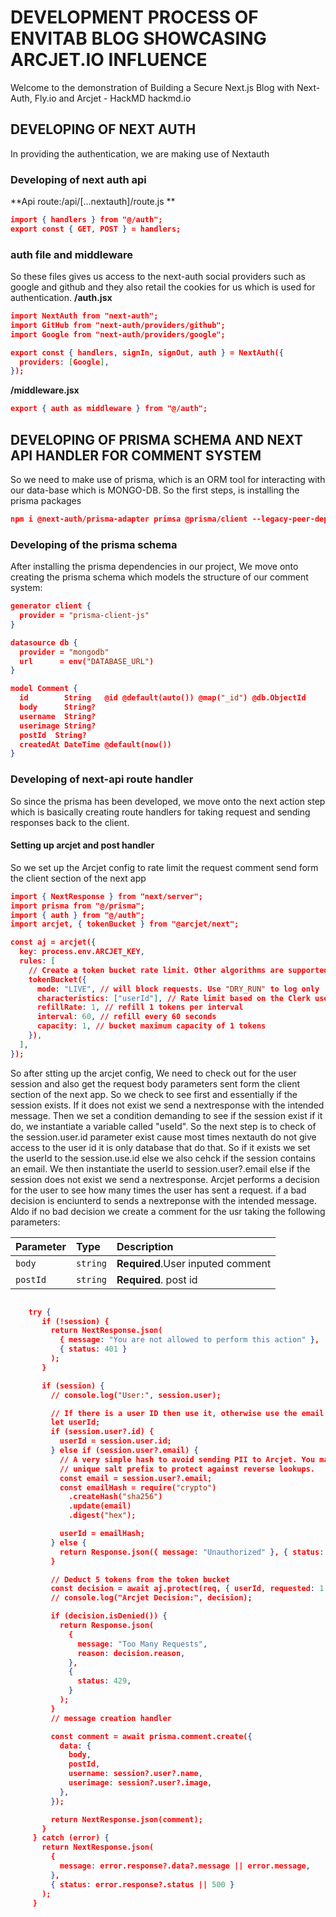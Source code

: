 # DEVELOPMENT PROCESS OF ENVITAB BLOG SHOWCASING ARCJET.IO INFLUENCE

Welcome to the demonstration of Building a Secure Next.js Blog with Next-Auth, Fly.io and Arcjet - HackMD hackmd.io

## DEVELOPING OF NEXT AUTH

In providing the authentication, we are making use of Nextauth

### Developing of next auth api

**Api route:/api/[...nextauth]/route.js **

```json
import { handlers } from "@/auth";
export const { GET, POST } = handlers;

```

### auth file and middleware

So these files gives us access to the next-auth social providers such as google and github and they also retail the cookies for us which is used for authentication.
**/auth.jsx**

```json
import NextAuth from "next-auth";
import GitHub from "next-auth/providers/github";
import Google from "next-auth/providers/google";

export const { handlers, signIn, signOut, auth } = NextAuth({
  providers: [Google],
});

```

**/middleware.jsx**

```json
export { auth as middleware } from "@/auth";

```

## DEVELOPING OF PRISMA SCHEMA AND NEXT API HANDLER FOR COMMENT SYSTEM

So we need to make use of prisma, which is an ORM tool for interacting with our data-base which is MONGO-DB. So the first steps, is installing the prisma packages

```json
npm i @next-auth/prisma-adapter primsa @prisma/client --legacy-peer-deps

```

### Developing of the prisma schema

After installing the prisma dependencies in our project, We move onto creating the prisma schema which models the structure of our comment system:

```json
generator client {
  provider = "prisma-client-js"
}

datasource db {
  provider = "mongodb"
  url      = env("DATABASE_URL")
}

model Comment {
  id        String   @id @default(auto()) @map("_id") @db.ObjectId
  body      String?
  username  String?
  userimage String?
  postId  String?
  createdAt DateTime @default(now())
}

```

### Developing of next-api route handler

So since the prisma has been developed, we move onto the next action step which is basically creating route handlers for taking request and sending responses back to the client.

#### Setting up arcjet and post handler

So we set up the Arcjet config to rate limit the request comment send form the client section of the next app

```json
import { NextResponse } from "next/server";
import prisma from "@/prisma";
import { auth } from "@/auth";
import arcjet, { tokenBucket } from "@arcjet/next";

const aj = arcjet({
  key: process.env.ARCJET_KEY,
  rules: [
    // Create a token bucket rate limit. Other algorithms are supported.
    tokenBucket({
      mode: "LIVE", // will block requests. Use "DRY_RUN" to log only
      characteristics: ["userId"], // Rate limit based on the Clerk userId
      refillRate: 1, // refill 1 tokens per interval
      interval: 60, // refill every 60 seconds
      capacity: 1, // bucket maximum capacity of 1 tokens
    }),
  ],
});
```

So after stting up the arcjet config, We need to check out for the user session and also get the request body parameters sent form the client section of the next app. So we check to see first and essentially if the session exists. If it does not exist we send a nextresponse with the intended message. Then we set a condition demanding to see if the session exist if it do, we instantiate a variable called "useId". So the next step is to check of the session.user.id parameter exist cause most times nextauth do not give access to the user id it is only database that do that. So if it exists we set the userId to the session.use.id else we also cehck if the session contains an email. We then instantiate the userId to session.user?.email else if the session does not exist we send a nextresponse. Arcjet performs a decision for the user to see how many times the user has sent a request. if a bad decision is enciunterd to sends a nextreponse with the intended message. Aldo if no bad decision we create a comment for the usr taking the following parameters:

| Parameter | Type     | Description                       |
| :-------- | :------- | :-------------------------------- |
| `body`    | `string` | **Required**.User inputed comment |
| `postId`  | `string` | **Required**. post id             |

```json

    try {
       if (!session) {
         return NextResponse.json(
           { message: "You are not allowed to perform this action" },
           { status: 401 }
         );
       }

       if (session) {
         // console.log("User:", session.user);

         // If there is a user ID then use it, otherwise use the email
         let userId;
         if (session.user?.id) {
           userId = session.user.id;
         } else if (session.user?.email) {
           // A very simple hash to avoid sending PII to Arcjet. You may wish to add a
           // unique salt prefix to protect against reverse lookups.
           const email = session.user?.email;
           const emailHash = require("crypto")
             .createHash("sha256")
             .update(email)
             .digest("hex");

           userId = emailHash;
         } else {
           return Response.json({ message: "Unauthorized" }, { status: 401 });
         }

         // Deduct 5 tokens from the token bucket
         const decision = await aj.protect(req, { userId, requested: 1 });
         // console.log("Arcjet Decision:", decision);

         if (decision.isDenied()) {
           return Response.json(
             {
               message: "Too Many Requests",
               reason: decision.reason,
             },
             {
               status: 429,
             }
           );
         }
         // message creation handler

         const comment = await prisma.comment.create({
           data: {
             body,
             postId,
             username: session?.user?.name,
             userimage: session?.user?.image,
           },
         });

         return NextResponse.json(comment);
       }
     } catch (error) {
       return NextResponse.json(
         {
           message: error.response?.data?.message || error.message,
         },
         { status: error.response?.status || 500 }
       );
     }
```



